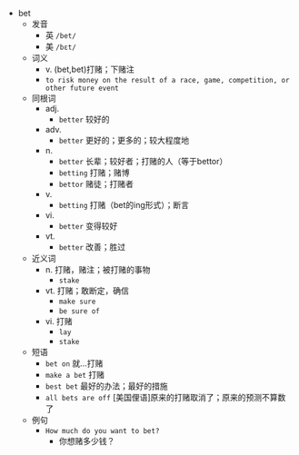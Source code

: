 - bet
  - 发音
    - 英 `/bet/`
    - 美 `/bɛt/`
  - 词义
    - v. (bet,bet)打赌；下赌注
    - `to risk money on the result of a race, game, competition, or other future event`
  - 同根词
    - adj.
      - `better` 较好的
    - adv.
      - `better` 更好的；更多的；较大程度地
    - n.
      - `better` 长辈；较好者；打赌的人（等于bettor）
      - `betting` 打赌；赌博
      - `bettor` 赌徒；打赌者
    - v.
      - `betting` 打赌（bet的ing形式）；断言
    - vi.
      - `better` 变得较好
    - vt.
      - `better` 改善；胜过
  - 近义词
    - n. 打赌，赌注；被打赌的事物
      - `stake`
    - vt. 打赌；敢断定，确信
      - `make sure`
      - `be sure of`
    - vi. 打赌
      - `lay`
      - `stake`
  - 短语
    - `bet on` 就…打赌 
    - `make a bet` 打赌 
    - `best bet` 最好的办法；最好的措施 
    - `all bets are off` [美国俚语]原来的打赌取消了；原来的预测不算数了 
  - 例句
    - `How much do you want to bet?`
      - 你想赌多少钱？

